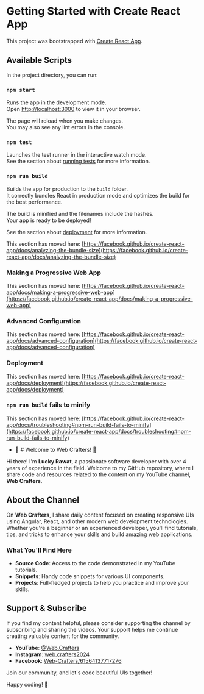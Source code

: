 # Getting Started with Create React App

This project was bootstrapped with [Create React App](https://github.com/facebook/create-react-app).

## Available Scripts

In the project directory, you can run:

### `npm start`

Runs the app in the development mode.\
Open [http://localhost:3000](http://localhost:3000) to view it in your browser.

The page will reload when you make changes.\
You may also see any lint errors in the console.

### `npm test`

Launches the test runner in the interactive watch mode.\
See the section about [running tests](https://facebook.github.io/create-react-app/docs/running-tests) for more information.

### `npm run build`

Builds the app for production to the `build` folder.\
It correctly bundles React in production mode and optimizes the build for the best performance.

The build is minified and the filenames include the hashes.\
Your app is ready to be deployed!

See the section about [deployment](https://facebook.github.io/create-react-app/docs/deployment) for more information.


This section has moved here: [https://facebook.github.io/create-react-app/docs/analyzing-the-bundle-size](https://facebook.github.io/create-react-app/docs/analyzing-the-bundle-size)

### Making a Progressive Web App

This section has moved here: [https://facebook.github.io/create-react-app/docs/making-a-progressive-web-app](https://facebook.github.io/create-react-app/docs/making-a-progressive-web-app)

### Advanced Configuration

This section has moved here: [https://facebook.github.io/create-react-app/docs/advanced-configuration](https://facebook.github.io/create-react-app/docs/advanced-configuration)

### Deployment

This section has moved here: [https://facebook.github.io/create-react-app/docs/deployment](https://facebook.github.io/create-react-app/docs/deployment)

### `npm run build` fails to minify

This section has moved here: [https://facebook.github.io/create-react-app/docs/troubleshooting#npm-run-build-fails-to-minify](https://facebook.github.io/create-react-app/docs/troubleshooting#npm-run-build-fails-to-minify)


- 👋 # Welcome to Web Crafters! 🎨

Hi there! I'm **Lucky Rawat**, a passionate software developer with over 4 years of experience in the field. Welcome to my GitHub repository, where I share code and resources related to the content on my YouTube channel, **Web Crafters**.

## About the Channel

On **Web Crafters**, I share daily content focused on creating responsive UIs using Angular, React, and other modern web development technologies. Whether you're a beginner or an experienced developer, you'll find tutorials, tips, and tricks to enhance your skills and build amazing web applications.

### What You'll Find Here

- **Source Code**: Access to the code demonstrated in my YouTube tutorials.
- **Snippets**: Handy code snippets for various UI components.
- **Projects**: Full-fledged projects to help you practice and improve your skills.

## Support & Subscribe

If you find my content helpful, please consider supporting the channel by subscribing and sharing the videos. Your support helps me continue creating valuable content for the community.

- **YouTube**: [@Web.Crafters](https://www.youtube.com/@Web.Crafters)
- **Instagram**: [web.crafters2024](https://www.instagram.com/web.crafters2024)
- **Facebook**: [Web-Crafters/61564137717276](https://www.facebook.com/people/Web-Crafters/61564137717276/)

Join our community, and let's code beautiful UIs together!

Happy coding! 🚀

